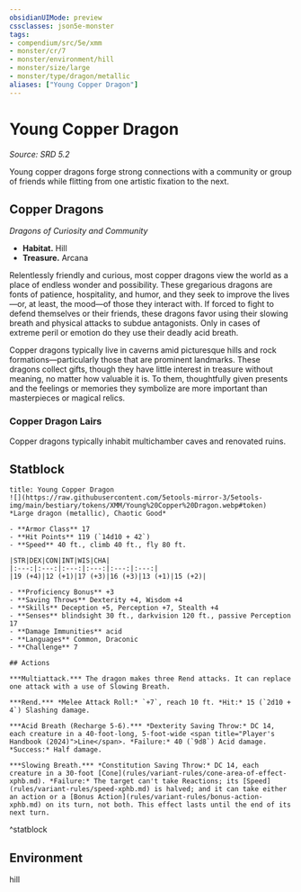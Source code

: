 ```yaml
---
obsidianUIMode: preview
cssclasses: json5e-monster
tags:
- compendium/src/5e/xmm
- monster/cr/7
- monster/environment/hill
- monster/size/large
- monster/type/dragon/metallic
aliases: ["Young Copper Dragon"]
---
```

# Young Copper Dragon
*Source: SRD 5.2*  

Young copper dragons forge strong connections with a community or group of friends while flitting from one artistic fixation to the next.

## Copper Dragons

*Dragons of Curiosity and Community*

- **Habitat.** Hill  
- **Treasure.** Arcana  

Relentlessly friendly and curious, most copper dragons view the world as a place of endless wonder and possibility. These gregarious dragons are fonts of patience, hospitality, and humor, and they seek to improve the lives—or, at least, the mood—of those they interact with. If forced to fight to defend themselves or their friends, these dragons favor using their slowing breath and physical attacks to subdue antagonists. Only in cases of extreme peril or emotion do they use their deadly acid breath.

Copper dragons typically live in caverns amid picturesque hills and rock formations—particularly those that are prominent landmarks. These dragons collect gifts, though they have little interest in treasure without meaning, no matter how valuable it is. To them, thoughtfully given presents and the feelings or memories they symbolize are more important than masterpieces or magical relics.

### Copper Dragon Lairs

Copper dragons typically inhabit multichamber caves and renovated ruins.

## Statblock

```ad-statblock
title: Young Copper Dragon
![](https://raw.githubusercontent.com/5etools-mirror-3/5etools-img/main/bestiary/tokens/XMM/Young%20Copper%20Dragon.webp#token)
*Large dragon (metallic), Chaotic Good*

- **Armor Class** 17
- **Hit Points** 119 (`14d10 + 42`)
- **Speed** 40 ft., climb 40 ft., fly 80 ft.

|STR|DEX|CON|INT|WIS|CHA|
|:---:|:---:|:---:|:---:|:---:|:---:|
|19 (+4)|12 (+1)|17 (+3)|16 (+3)|13 (+1)|15 (+2)|

- **Proficiency Bonus** +3
- **Saving Throws** Dexterity +4, Wisdom +4
- **Skills** Deception +5, Perception +7, Stealth +4
- **Senses** blindsight 30 ft., darkvision 120 ft., passive Perception 17
- **Damage Immunities** acid
- **Languages** Common, Draconic
- **Challenge** 7

## Actions

***Multiattack.*** The dragon makes three Rend attacks. It can replace one attack with a use of Slowing Breath.

***Rend.*** *Melee Attack Roll:* `+7`, reach 10 ft. *Hit:* 15 (`2d10 + 4`) Slashing damage.

***Acid Breath (Recharge 5-6).*** *Dexterity Saving Throw:* DC 14, each creature in a 40-foot-long, 5-foot-wide <span title="Player's Handbook (2024)">Line</span>. *Failure:* 40 (`9d8`) Acid damage. *Success:* Half damage.

***Slowing Breath.*** *Constitution Saving Throw:* DC 14, each creature in a 30-foot [Cone](rules/variant-rules/cone-area-of-effect-xphb.md). *Failure:* The target can't take Reactions; its [Speed](rules/variant-rules/speed-xphb.md) is halved; and it can take either an action or a [Bonus Action](rules/variant-rules/bonus-action-xphb.md) on its turn, not both. This effect lasts until the end of its next turn.
```
^statblock

## Environment

hill